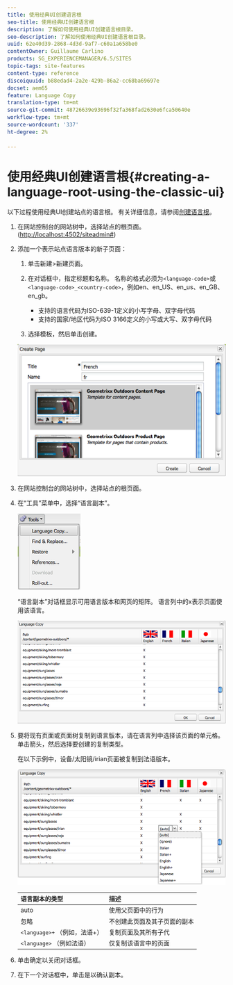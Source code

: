 ```yaml
---
title: 使用经典UI创建语言根
seo-title: 使用经典UI创建语言根
description: 了解如何使用经典UI创建语言根目录。
seo-description: 了解如何使用经典UI创建语言根目录。
uuid: 62e40d39-2868-4d3d-9af7-c60a1a658be0
contentOwner: Guillaume Carlino
products: SG_EXPERIENCEMANAGER/6.5/SITES
topic-tags: site-features
content-type: reference
discoiquuid: b88edad4-2a2e-429b-86a2-cc68ba69697e
docset: aem65
feature: Language Copy
translation-type: tm+mt
source-git-commit: 48726639e93696f32fa368fad2630e6fca50640e
workflow-type: tm+mt
source-wordcount: '337'
ht-degree: 2%

---
```



# 使用经典UI创建语言根{#creating-a-language-root-using-the-classic-ui}

以下过程使用经典UI创建站点的语言根。 有关详细信息，请参阅[创建语言根](/help/sites-administering/tc-prep.md#creating-a-language-root)。

1. 在网站控制台的网站树中，选择站点的根页面。 ([http://localhost:4502/siteadmin#](http://localhost:4502/siteadmin#))
1. 添加一个表示站点语言版本的新子页面：

   1. 单击新建>新建页面。
   1. 在对话框中，指定标题和名称。 名称的格式必须为`<language-code>`或`<language-code>_<country-code>`，例如en、en_US、en_us、en_GB、en_gb。

      * 支持的语言代码为ISO-639-1定义的小写字母、双字母代码
      * 支持的国家/地区代码为ISO 3166定义的小写或大写、双字母代码
   1. 选择模板，然后单击创建。

   ![newpagefr](assets/newpagefr.png)

1. 在网站控制台的网站树中，选择站点的根页面。
1. 在“工具”菜单中，选择“语言副本”。

   ![工具](assets/toolslanguagecopy.png)

   “语言副本”对话框显示可用语言版本和网页的矩阵。 语言列中的x表示页面使用该语言。

   ![语言](assets/languagecopydialog.png)

1. 要将现有页面或页面树复制到语言版本，请在语言列中选择该页面的单元格。 单击箭头，然后选择要创建的复制类型。

   在以下示例中，设备/太阳镜/irian页面被复制到法语版本。

   ![苦荞](assets/languagecopydilogdropdown.png)

   | 语言副本的类型 | 描述 |
   |---|---|
   | auto | 使用父页面中的行为 |
   | 忽略 | 不创建此页面及其子页面的副本 |
   | `<language>+` （例如，法语+） | 复制页面及其所有子代 |
   | `<language>` （例如法语） | 仅复制该语言中的页面 |

1. 单击确定以关闭对话框。
1. 在下一个对话框中，单击是以确认副本。

